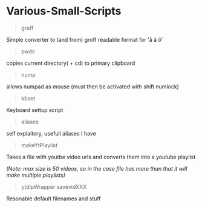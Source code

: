 # Various-Small-Scripts
>graff

Simple converter to (and from) groff readable format for 'å ä ö'

>pwdc

copies current directory( + cd) to primary clipboard

>nump

allows numpad as mouse (must then be activated with shift numlock)

>kbset

Keyboard settup script

> aliases

self explaitory, usefull aliases I have

> makeYtPlaylist

Takes a file with youtbe video urls and converts them into a youtube playlist 

*(Note: max size is 50 videos, so in the case file has more than that it will make multiple playlists)*

> ytdlpWrapper savevidXXX

Resonable default filenames and stuff
